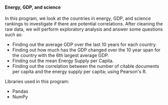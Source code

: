 #### Energy, GDP, and science

In this program, we look at the countries in energy, GDP, and science rankings to investigate if there are potential correlations.
After cleaning the raw data, we will perform exploratory analysis and answer some questions such as:

* Finding out the average GDP over the last 10 years for each country.
* Finding out how much has the GDP changed over the 10 year span for the country with the 6th largest average GDP.
* Finding out the mean Energy Supply per Capita.
* Finding out the correlation between the number of citable documents per capita and the energy supply per capita; using Pearson's R.

Libraries used in this program:

- Pandas
- NumPy
